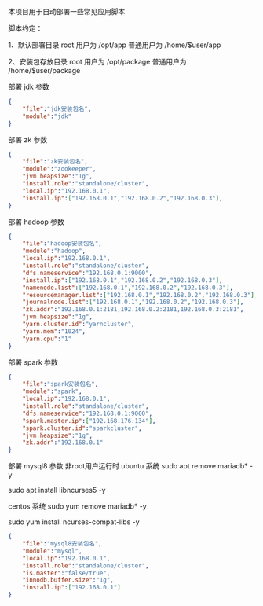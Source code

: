本项目用于自动部署一些常见应用脚本

脚本约定：

1、默认部署目录 root 用户为 /opt/app 普通用户为 /home/$user/app

2、安装包存放目录  root 用户为 /opt/package 普通用户为 /home/$user/package



部署 jdk 参数

```json
{
    "file":"jdk安装包名",
    "module":"jdk"
}
```

部署 zk 参数

```json
{
    "file":"zk安装包名",
    "module":"zookeeper",
    "jvm.heapsize":"1g",
    "install.role":"standalone/cluster",
    "local.ip":"192.168.0.1",
    "install.ip":["192.168.0.1","192.168.0.2","192.168.0.3"],
}
```

部署 hadoop 参数

```json
{
    "file":"hadoop安装包名",
    "module":"hadoop",
    "local.ip":"192.168.0.1",
    "install.role":"standalone/cluster",
    "dfs.nameservice":"192.168.0.1:9000",
    "install.ip":["192.168.0.1","192.168.0.2","192.168.0.3"],
    "namenode.list":["192.168.0.1","192.168.0.2","192.168.0.3"],
    "resourcemanager.list":["192.168.0.1","192.168.0.2","192.168.0.3"],
    "journalnode.list":["192.168.0.1","192.168.0.2","192.168.0.3"],
    "zk.addr":"192.168.0.1:2181,192.168.0.2:2181,192.168.0.3:2181",
    "jvm.heapsize":"1g",
    "yarn.cluster.id":"yarncluster",
    "yarn.mem":"1024",
    "yarn.cpu":"1"
}
```

 部署 spark 参数

```json
{
    "file":"spark安装包名",
    "module":"spark",
    "local.ip":"192.168.0.1",
    "install.role":"standalone/cluster",
    "dfs.nameservice":"192.168.0.1:9000",
    "spark.master.ip":["192.168.176.134"],
    "spark.cluster.id":"sparkcluster",
    "jvm.heapsize":"1g",
    "zk.addr":"192.168.0.1"
}
```

 部署 mysql8 参数
非root用户运行时
ubuntu 系统
sudo apt remove mariadb* -y

sudo apt install libncurses5 -y

centos 系统
sudo yum remove mariadb* -y

sudo yum install ncurses-compat-libs -y
```json
{
    "file":"mysql8安装包名",
    "module":"mysql",
    "local.ip":"192.168.0.1",
    "install.role":"standalone/cluster",
    "is.master":"false/true",
    "innodb.buffer.size":"1g",
    "install.ip":["192.168.0.1"]
}
```


